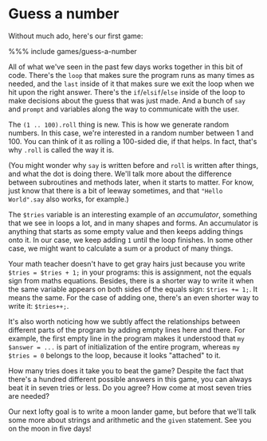 # Guess a number

Without much ado, here's our first game:

%%% include games/guess-a-number

All of what we've seen in the past few days works together in this bit of code. There's the `loop` that makes sure the program runs as many times as needed, and the `last` inside of it that makes sure we exit the loop when we hit upon the right answer. There's the `if`/`elsif`/`else` inside of the loop to make decisions about the guess that was just made. And a bunch of `say` and `prompt` and variables along the way to communicate with the user.

The `(1 .. 100).roll` thing is new. This is how we generate random numbers. In this case, we're interested in a random number between 1 and 100. You can think of it as rolling a 100-sided die, if that helps. In fact, that's why `.roll` is called the way it is.

(You might wonder why `say` is written before and `roll` is written after things, and what the dot is doing there. We'll talk more about the difference between subroutines and methods later, when it starts to matter. For know, just know that there is a bit of leeway sometimes, and that `"Hello World".say` also works, for example.)

The `$tries` variable is an interesting example of an *accumulator*, something that we see in loops a lot, and in many shapes and forms. An accumulator is anything that starts as some empty value and then keeps adding things onto it. In our case, we keep adding `1` until the loop finishes. In some other case, we might want to calculate a sum or a product of many things.

Your math teacher doesn't have to get gray hairs just because you write `$tries = $tries + 1;` in your programs: this is assignment, not the equals sign from maths equations. Besides, there is a shorter way to write it when the same variable appears on both sides of the equals sign: `$tries += 1;`. It means the same. For the case of adding one, there's an even shorter way to write it: `$tries++;`.

It's also worth noticing how we subtly affect the relationships between different parts of the program by adding empty lines here and there. For example, the first empty line in the program makes it understood that `my $answer = ...` is part of initialization of the entire program, whereas `my $tries = 0` belongs to the loop, because it looks "attached" to it.

How many tries does it take you to beat the game? Despite the fact that there's a hundred different possible answers in this game, you can always beat it in seven tries or less. Do you agree? How come at most seven tries are needed?

Our next lofty goal is to write a moon lander game, but before that we'll talk some more about strings and arithmetic and the `given` statement. See you on the moon in five days!
